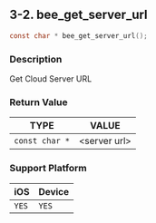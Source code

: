 ## 3-2. bee_get_server_url

```c
const char * bee_get_server_url();
```

### Description

Get Cloud Server URL

### Return Value

| TYPE | VALUE |
| :---: | :---: |
| `const char *` | &lt;server url&gt; |

### Support Platform

| iOS | Device |
| --- | --- |
| `YES` | `YES` |
